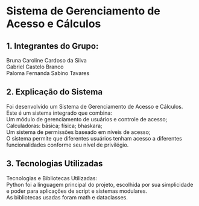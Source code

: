 # Sistema de Gerenciamento de Acesso e Cálculos

## 1. Integrantes do Grupo:

Bruna Caroline Cardoso da Silva  
Gabriel Castelo Branco  
Paloma Fernanda Sabino Tavares  

## 2. Explicação do Sistema

Foi desenvolvido um Sistema de Gerenciamento de Acesso e Cálculos.  
Este é um sistema integrado que combina:  
Um módulo de gerenciamento de usuários e controle de acesso;  
Calculadoras: básica; física; bhaskara;  
Um sistema de permissões baseado em níveis de acesso;  
O sistema permite que diferentes usuários tenham acesso a diferentes funcionalidades conforme seu nível de privilégio.

## 3. Tecnologias Utilizadas

Tecnologias e Bibliotecas Utilizadas:  
Python foi a linguagem principal do projeto, escolhida por sua simplicidade e poder para aplicações de script e sistemas modulares.  
As bibliotecas usadas foram math e dataclasses.
